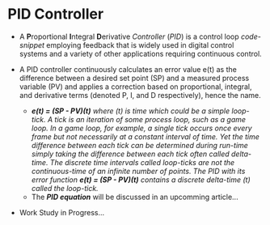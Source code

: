 # PID Controller

- A **P**roportional **I**ntegral **D**erivative *Controller* (*PID*) is a control loop *code-snippet* employing feedback that is widely used in digital control systems and a variety of other applications requiring continuous control. 

- A PID controller continuously calculates an error value e(t) as the difference between a desired set point (SP) and a measured process variable (PV) and applies a correction based on proportional, integral, and derivative terms (denoted P, I, and D respectively), hence the name.

  - ***e(t) = (SP - PV)(t)*** *where (t) is time which could be a simple loop-tick. A tick is an iteration of some process loop, such as a game loop. In a game loop, for example, a single tick occurs once every frame but not necessarily at a constant interval of time. Yet the time difference between each tick can be determined during run-time simply taking the difference between each tick often called delta-time. The discrete time intervals called loop-ticks are not the continuous-time of an infinite number of points. The PID with its error function ***e(t) = (SP - PV)(t)*** contains a discrete delta-time (t) called the loop-tick.*
  - The ***PID equation*** will be discussed in an upcomming article...

- Work Study in Progress...
